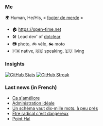### Me

🌍 Human, He/His, « [footer de merde](https://open-time.net/post/2013/07/17/La-veritable-histoire-du-Footer-de-merde-) » 
* 🏠 https://open-time.net 
* 🛠️ Lead dev' of [dotclear](https://git.dotclear.org/dev/dotclear)
* 📷 photo, 🚲 vélo, 🏍️ moto 
* 🇫🇷 native, 🇬🇧 speaking, 🇪🇺 living

### Insights

[![GitHub Stats](https://github-readme-stats.vercel.app/api?username=franck-paul)](https://github.com/franck-paul)
[![GitHub Streak](https://github-readme-streak-stats.herokuapp.com?user=franck-paul)](https://git.io/streak-stats)

### Last news (in French)

<!-- BLOG-POST-LIST:START -->
- [Ça s&#39;améliore](https://open-time.net/post/2023/04/21/Ca-s-ameliore)
- [Administration idéale](https://open-time.net/post/2023/04/20/Administration-ideale)
- [Un schéma vaut dix-mille mots, à peu près](https://open-time.net/post/2023/04/19/Un-schema-vaut-dix-mille-mots-a-peu-pres)
- [Être radical c&#39;est dangereux](https://open-time.net/post/2023/04/18/Etre-radical-c-est-dangereux)
- [Point Hal](https://open-time.net/post/2023/04/17/Point-Hal)
<!-- BLOG-POST-LIST:END -->
